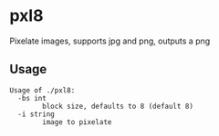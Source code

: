 # pxl8

Pixelate images, supports jpg and png, outputs a png

## Usage

```
Usage of ./pxl8:
  -bs int
        block size, defaults to 8 (default 8)
  -i string
        image to pixelate
```
